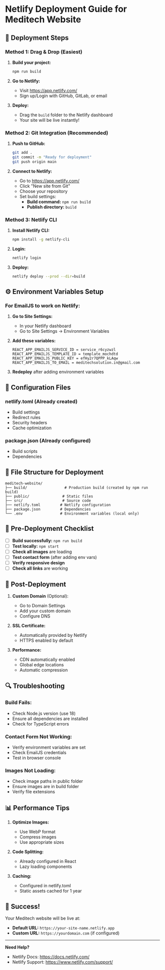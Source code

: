 # Netlify Deployment Guide for Meditech Website

## 🚀 **Deployment Steps**

### **Method 1: Drag & Drop (Easiest)**

1. **Build your project:**
   ```bash
   npm run build
   ```

2. **Go to Netlify:**
   - Visit https://app.netlify.com/
   - Sign up/Login with GitHub, GitLab, or email

3. **Deploy:**
   - Drag the `build` folder to the Netlify dashboard
   - Your site will be live instantly!

### **Method 2: Git Integration (Recommended)**

1. **Push to GitHub:**
   ```bash
   git add .
   git commit -m "Ready for deployment"
   git push origin main
   ```

2. **Connect to Netlify:**
   - Go to https://app.netlify.com/
   - Click "New site from Git"
   - Choose your repository
   - Set build settings:
     - **Build command:** `npm run build`
     - **Publish directory:** `build`

### **Method 3: Netlify CLI**

1. **Install Netlify CLI:**
   ```bash
   npm install -g netlify-cli
   ```

2. **Login:**
   ```bash
   netlify login
   ```

3. **Deploy:**
   ```bash
   netlify deploy --prod --dir=build
   ```

## ⚙️ **Environment Variables Setup**

### **For EmailJS to work on Netlify:**

1. **Go to Site Settings:**
   - In your Netlify dashboard
   - Go to Site Settings → Environment Variables

2. **Add these variables:**
   ```
   REACT_APP_EMAILJS_SERVICE_ID = service_r6cyzwzl
   REACT_APP_EMAILJS_TEMPLATE_ID = template_mochdtd
   REACT_APP_EMAILJS_PUBLIC_KEY = efHy2r7QPPP_kLAqw
   REACT_APP_EMAILJS_TO_EMAIL = meditechsolution.in@gmail.com
   ```

3. **Redeploy** after adding environment variables

## 🔧 **Configuration Files**

### **netlify.toml** (Already created)
- Build settings
- Redirect rules
- Security headers
- Cache optimization

### **package.json** (Already configured)
- Build scripts
- Dependencies

## 📁 **File Structure for Deployment**

```
meditech-website/
├── build/                 # Production build (created by npm run build)
├── public/               # Static files
├── src/                  # Source code
├── netlify.toml         # Netlify configuration
├── package.json         # Dependencies
└── .env                 # Environment variables (local only)
```

## 🎯 **Pre-Deployment Checklist**

- [ ] **Build successfully:** `npm run build`
- [ ] **Test locally:** `npm start`
- [ ] **Check all images** are loading
- [ ] **Test contact form** (after adding env vars)
- [ ] **Verify responsive design**
- [ ] **Check all links** are working

## 🚀 **Post-Deployment**

1. **Custom Domain** (Optional):
   - Go to Domain Settings
   - Add your custom domain
   - Configure DNS

2. **SSL Certificate:**
   - Automatically provided by Netlify
   - HTTPS enabled by default

3. **Performance:**
   - CDN automatically enabled
   - Global edge locations
   - Automatic compression

## 🔍 **Troubleshooting**

### **Build Fails:**
- Check Node.js version (use 18)
- Ensure all dependencies are installed
- Check for TypeScript errors

### **Contact Form Not Working:**
- Verify environment variables are set
- Check EmailJS credentials
- Test in browser console

### **Images Not Loading:**
- Check image paths in public folder
- Ensure images are in build folder
- Verify file extensions

## 📊 **Performance Tips**

1. **Optimize Images:**
   - Use WebP format
   - Compress images
   - Use appropriate sizes

2. **Code Splitting:**
   - Already configured in React
   - Lazy loading components

3. **Caching:**
   - Configured in netlify.toml
   - Static assets cached for 1 year

## 🎉 **Success!**

Your Meditech website will be live at:
- **Default URL:** `https://your-site-name.netlify.app`
- **Custom URL:** `https://yourdomain.com` (if configured)

---

**Need Help?**
- Netlify Docs: https://docs.netlify.com/
- Netlify Support: https://www.netlify.com/support/
